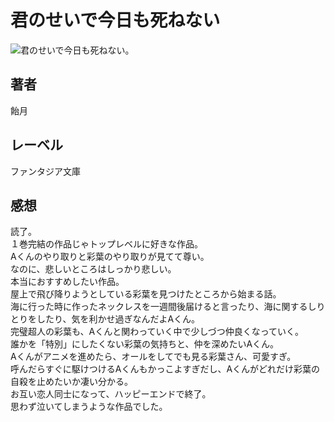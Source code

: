 # 君のせいで今日も死ねない

![君のせいで今日も死ねない。](https://i.imgur.com/L4BfmFL.png)

## 著者

飴月

## レーベル

ファンタジア文庫

## 感想

読了。  
１巻完結の作品じゃトップレベルに好きな作品。  
Aくんのやり取りと彩葉のやり取りが見てて尊い。  
なのに、悲しいところはしっかり悲しい。  
本当におすすめしたい作品。  
屋上で飛び降りようとしている彩葉を見つけたところから始まる話。  
海に行った時に作ったネックレスを一週間後届けると言ったり、海に関するしりとりをしたり、気を利かせ過ぎなんだよAくん。  
完璧超人の彩葉も、Aくんと関わっていく中で少しづつ仲良くなっていく。  
誰かを「特別」にしたくない彩葉の気持ちと、仲を深めたいAくん。  
Aくんがアニメを進めたら、オールをしてでも見る彩葉さん、可愛すぎ。  
呼んだらすぐに駆けつけるAくんもかっこよすぎだし、Aくんがどれだけ彩葉の自殺を止めたいか凄い分かる。  
お互い恋人同士になって、ハッピーエンドで終了。  
思わず泣いてしまうような作品でした。  
